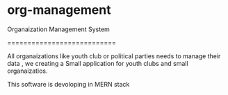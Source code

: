 # org-management


Organaization Management System 

===========================

All organaizations like youth club or political parties needs to manage their data , we creating a Small application for youth clubs and small organaizatios. 

This software is devoloping in MERN stack

